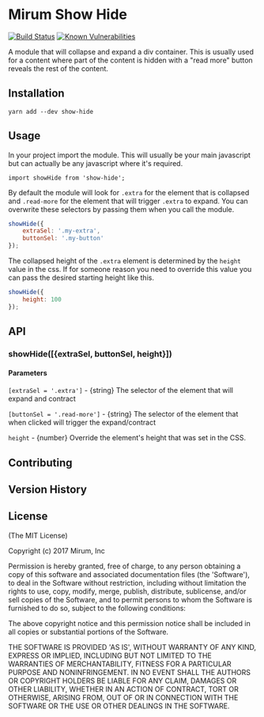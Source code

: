 # Mirum Show Hide

[![Build Status](https://travis-ci.org/mturnwall/mirum-show-hide.svg?branch=master)](https://travis-ci.org/mturnwall/mirum-show-hide) [![Known Vulnerabilities](https://snyk.io/test/github/mturnwall/mirum-show-hide/badge.svg)](https://snyk.io/test/github/mturnwall/mirum-show-hide)

A module that will collapse and expand a div container. This is usually used for a content where part of the content is hidden with a "read more" button reveals the rest of the content.

## Installation

`yarn add --dev show-hide` 

## Usage

In your project import the module. This will usually be your main javascript but can actually be any javascript where it's required.

`import showHide from 'show-hide';`

By default the module will look for `.extra` for the element that is collapsed and `.read-more` for the element that will trigger `.extra` to expand. You can overwrite these selectors by passing them when you call the module.

```javascript
showHide({
    extraSel: '.my-extra',
    buttonSel: '.my-button'
});
```

The collapsed height of the `.extra` element is determined by the `height` value in the css. If for someone reason you need to override this value you can pass the desired starting height like this.
 
```javascript
showHide({
    height: 100
});
```

## API

### showHide([{extraSel, buttonSel, height}])

#### Parameters

`[extraSel = '.extra']` - {string} The selector of the element that will expand and contract

`[buttonSel = '.read-more']` - {string} The selector of the element that when clicked will trigger the expand/contract

`height` - {number} Override the element's height that was set in the CSS.

## Contributing


## Version History


## License

(The MIT License)

Copyright (c) 2017 Mirum, Inc

Permission is hereby granted, free of charge, to any person obtaining
a copy of this software and associated documentation files (the
'Software'), to deal in the Software without restriction, including
without limitation the rights to use, copy, modify, merge, publish,
distribute, sublicense, and/or sell copies of the Software, and to
permit persons to whom the Software is furnished to do so, subject to
the following conditions:

The above copyright notice and this permission notice shall be
included in all copies or substantial portions of the Software.

THE SOFTWARE IS PROVIDED 'AS IS', WITHOUT WARRANTY OF ANY KIND,
EXPRESS OR IMPLIED, INCLUDING BUT NOT LIMITED TO THE WARRANTIES OF
MERCHANTABILITY, FITNESS FOR A PARTICULAR PURPOSE AND NONINFRINGEMENT.
IN NO EVENT SHALL THE AUTHORS OR COPYRIGHT HOLDERS BE LIABLE FOR ANY
CLAIM, DAMAGES OR OTHER LIABILITY, WHETHER IN AN ACTION OF CONTRACT,
TORT OR OTHERWISE, ARISING FROM, OUT OF OR IN CONNECTION WITH THE
SOFTWARE OR THE USE OR OTHER DEALINGS IN THE SOFTWARE.
